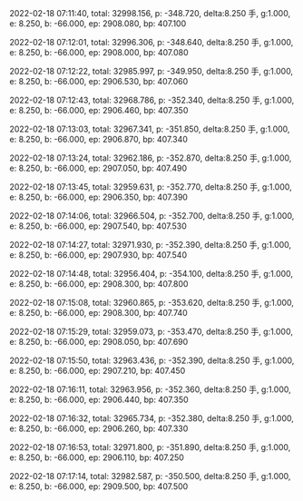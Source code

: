 2022-02-18 07:11:40, total: 32998.156, p: -348.720, delta:8.250 手, g:1.000, e: 8.250, b: -66.000, ep: 2908.080, bp: 407.100

2022-02-18 07:12:01, total: 32996.306, p: -348.640, delta:8.250 手, g:1.000, e: 8.250, b: -66.000, ep: 2908.000, bp: 407.080

2022-02-18 07:12:22, total: 32985.997, p: -349.950, delta:8.250 手, g:1.000, e: 8.250, b: -66.000, ep: 2906.530, bp: 407.060

2022-02-18 07:12:43, total: 32968.786, p: -352.340, delta:8.250 手, g:1.000, e: 8.250, b: -66.000, ep: 2906.460, bp: 407.350

2022-02-18 07:13:03, total: 32967.341, p: -351.850, delta:8.250 手, g:1.000, e: 8.250, b: -66.000, ep: 2906.870, bp: 407.340

2022-02-18 07:13:24, total: 32962.186, p: -352.870, delta:8.250 手, g:1.000, e: 8.250, b: -66.000, ep: 2907.050, bp: 407.490

2022-02-18 07:13:45, total: 32959.631, p: -352.770, delta:8.250 手, g:1.000, e: 8.250, b: -66.000, ep: 2906.350, bp: 407.390

2022-02-18 07:14:06, total: 32966.504, p: -352.700, delta:8.250 手, g:1.000, e: 8.250, b: -66.000, ep: 2907.540, bp: 407.530

2022-02-18 07:14:27, total: 32971.930, p: -352.390, delta:8.250 手, g:1.000, e: 8.250, b: -66.000, ep: 2907.930, bp: 407.540

2022-02-18 07:14:48, total: 32956.404, p: -354.100, delta:8.250 手, g:1.000, e: 8.250, b: -66.000, ep: 2908.300, bp: 407.800

2022-02-18 07:15:08, total: 32960.865, p: -353.620, delta:8.250 手, g:1.000, e: 8.250, b: -66.000, ep: 2908.300, bp: 407.740

2022-02-18 07:15:29, total: 32959.073, p: -353.470, delta:8.250 手, g:1.000, e: 8.250, b: -66.000, ep: 2908.050, bp: 407.690

2022-02-18 07:15:50, total: 32963.436, p: -352.390, delta:8.250 手, g:1.000, e: 8.250, b: -66.000, ep: 2907.210, bp: 407.450

2022-02-18 07:16:11, total: 32963.956, p: -352.360, delta:8.250 手, g:1.000, e: 8.250, b: -66.000, ep: 2906.440, bp: 407.350

2022-02-18 07:16:32, total: 32965.734, p: -352.380, delta:8.250 手, g:1.000, e: 8.250, b: -66.000, ep: 2906.260, bp: 407.330

2022-02-18 07:16:53, total: 32971.800, p: -351.890, delta:8.250 手, g:1.000, e: 8.250, b: -66.000, ep: 2906.110, bp: 407.250

2022-02-18 07:17:14, total: 32982.587, p: -350.500, delta:8.250 手, g:1.000, e: 8.250, b: -66.000, ep: 2909.500, bp: 407.500